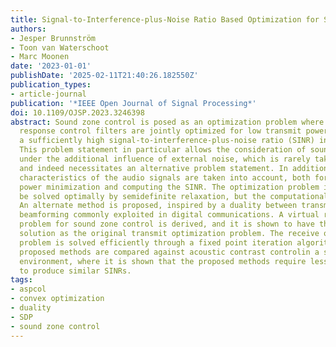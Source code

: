 ```yaml
---
title: Signal-to-Interference-plus-Noise Ratio Based Optimization for Sound Zone Control
authors:
- Jesper Brunnström
- Toon van Waterschoot
- Marc Moonen
date: '2023-01-01'
publishDate: '2025-02-11T21:40:26.182550Z'
publication_types:
- article-journal
publication: '*IEEE Open Journal of Signal Processing*'
doi: 10.1109/OJSP.2023.3246398
abstract: Sound zone control is posed as an optimization problem where finite impulse
  response control filters are jointly optimized for low transmit power, while maintaining
  a sufficiently high signal-to-interference-plus-noise ratio (SINR) in all zones.
  This problem statement in particular allows the consideration of sound zone control
  under the additional influence of external noise, which is rarely taken into account
  and indeed necessitates an alternative problem statement. In addition, the spectral
  characteristics of the audio signals are taken into account, both for the transmit
  power minimization and computing the SINR. The optimization problem is shown to
  be solved optimally by semidefinite relaxation, but the computational cost is high.
  An alternate method is proposed, inspired by a duality between transmit and receive
  beamforming commonly exploited in digital communications. A virtual receive optimization
  problem for sound zone control is derived, and it is shown to have the same optimal
  solution as the original transmit optimization problem. The receive optimization
  problem is solved efficiently through a fixed point iteration algorithm. The two
  proposed methods are compared against acoustic contrast controlin a simulated reverberant
  environment, where it is shown that the proposed methods require less transmit power
  to produce similar SINRs.
tags:
- aspcol
- convex optimization
- duality
- SDP
- sound zone control
---
```

